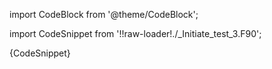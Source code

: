 
import CodeBlock from '@theme/CodeBlock';

import CodeSnippet from '!!raw-loader!./_Initiate_test_3.F90';

<CodeBlock language="fortran">{CodeSnippet}</CodeBlock>

